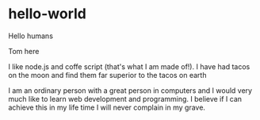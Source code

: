 # hello-world

Hello humans

Tom here 

I like node.js and coffe script (that's what I am made of!).
I have had tacos on the moon and find them far superior to the tacos on earth

I am an ordinary person with a great person in computers and I would very much like to learn web development and programming. I believe if I can achieve this in my life time I will never complain in my grave.
